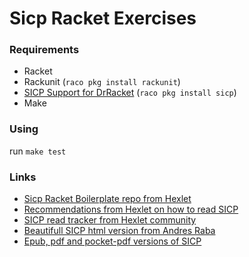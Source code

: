 # Sicp Racket Exercises

### Requirements

- Racket
- Rackunit (`raco pkg install rackunit`)
- [SICP Support for DrRacket](https://docs.racket-lang.org/sicp-manual/index.html) (`raco pkg install sicp`)
- Make

### Using

run `make test`

### Links

- [Sicp Racket Boilerplate repo from Hexlet](https://github.com/hexlet-boilerplates/sicp-racket)
- [Recommendations from Hexlet on how to read SICP](https://guides.hexlet.io/how-to-learn-sicp/)
- [SICP read tracker from Hexlet community](https://sicp.hexlet.io/)
- [Beautifull SICP html version from Andres Raba](https://sarabander.github.io/sicp/)
- [Epub, pdf and pocket-pdf versions of SICP](https://github.com/sarabander)
